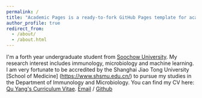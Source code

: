 ```yaml
---
permalink: /
title: "Academic Pages is a ready-to-fork GitHub Pages template for academic personal websites"
author_profile: true
redirect_from: 
  - /about/
  - /about.html
---
```


I'm a forth year undergraduate student from [Soochow University](https://www.suda.edu.cn/). My research interest includes immunology, microbiology and machine learning.
I am very fortunate to be accredited by the Shanghai Jiao Tong University [School of Medicine] (https://www.shsmu.edu.cn/) to pursue my studies in the Department of Immunology and Microbiology. 
You can find my CV here: [Qu Yang's Curriculum Vitae](../assets/Curriculum_Vitae.pdf).
[Email](mailto:2130401060@stu.suda.edu.cn) / [Github](https://github.com/erin00000) 
